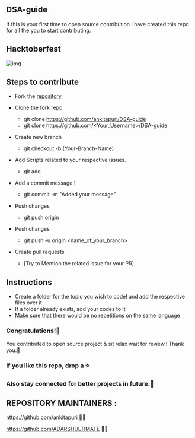 ## DSA-guide
If this is your first time to open source contribution I have created this repo for all the you to start contributing.

## Hacktoberfest 
![img](https://embed-fastly.wistia.com/deliveries/49bd387c40e2c5aada92abdf973bc46d.webp?image_crop_resized=960x540)

## Steps to contribute
-  Fork the [repository](https://github.com/ankitapuri/DSA-guide)
  -  Clone the fork [repo](https://github.com/ankitapuri/DSA-guide)
      - git clone https://github.com/ankitapuri/DSA-guide
      - git clone https://github.com/<Your_Username>/DSA-guide
  -  Create new branch 
     - git checkout -b (Your-Branch-Name)

 -  Add Scripts related to your respective issues.
     - git add <your-contribution>
  
   -  Add a commit message !
      - git commit -m "Added your message"
  - Push changes
    - git push origin
  
  - Push changes
    -  git push -u origin <name_of_your_branch>  
   - Create pull requests
     - [Try to Mention the related issue for your PR]

## Instructions 
- Create a folder for the topic you wish to code! and add the respective files over it
- If a folder already exists, add your codes to it
- Make sure that there would be no repetitions on the same language


### Congratulations!🎇
You contributed to open source project & sit relax wait for review.!
 Thank you.🤝

### If you like this repo, drop a ⭐

### Also stay connected for better projects in future.💫


## REPOSITORY MAINTAINERS : 
https://github.com/ankitapuri  👩‍💻  

https://github.com/ADARSHULTIMATE 👨‍💻
